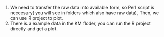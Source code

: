1. We need to transfer the raw data into available form, so Perl script is neccesary( you will see in folders which also have raw data), Then, we can use R project to plot.
2. There is a example data in the KM floder, you can run the R project directly and get a plot.
